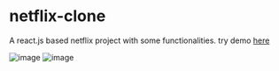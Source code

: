 # netflix-clone
A react.js based netflix project with some functionalities. 
try demo [here](https://netflix-clone-738cc.web.app/)

![image](https://user-images.githubusercontent.com/32429224/107003443-cdd41500-67b2-11eb-8256-c8b0271ec01f.png)
![image](https://user-images.githubusercontent.com/32429224/107003694-33c09c80-67b3-11eb-9436-5b76a2f77290.png)

>>>>>>>>>>>>>>>>>>>>>>>>>>>>>>>>>>>>>>>>>>>>>>>>>>>>>>>>>>>>>>>>>>>>>>>>>>>>>>>>>>>>>>>>>>>>>>>>>>>>>>>>>>>>>>>>>>>>>>>>>>>>>>>>>>>>>>>>>>>>>>>>>>>>>>>>>>>>>>>>>>>>>>>>>>>>>>>>>>>
